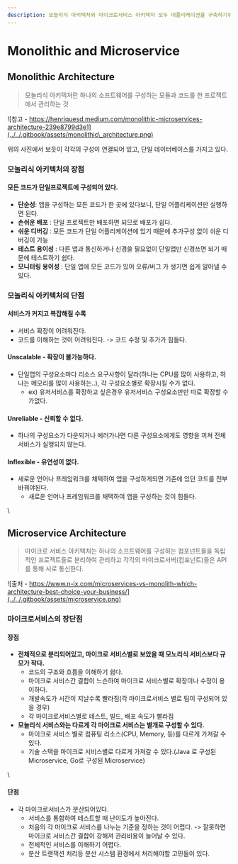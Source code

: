 ```yaml
---
description: 모놀리식 아키텍처와 마이크로서비스 아키텍처 모두 어플리케이션을 구축하기위한 하나의 아키텍처이자 접근방식이다.
---
```


# Monolithic and Microservice

## Monolithic Architecture

> 모놀리식 아키텍처란 하나의 소프트웨어를 구성하는 모듈과 코드를 한 프로젝트에서 관리하는 것

![참고 - https://henriquesd.medium.com/monolithic-microservices-architecture-239e8799d3e1](../../.gitbook/assets/monolithic\_architecture.png)

위의 사진에서 보듯이 각각의 구성이 연결되어 있고, 단일 데이터베이스를 가지고 있다.

### 모놀리식 아키텍처의 장점

#### 모든 코드가 단일프로젝트에 구성되어 있다.

* **단순성**: 앱을 구성하는 모든 코드가 한 곳에 있다보니, 단일 어플리케이션만 실행하면 된다.
* **손쉬운 배포** : 단일 프로젝트만 배포하면 되므로 배포가 쉽다.
* **쉬운 디버깅** : 모든 코드가 단일 어플리케이션에 있기 때문에 추가구성 없이 쉬운 디버깅이 가능
* **테스트 용이성** : 다른 앱과 통신하거나 신경쓸 필요없이 단일앱만 신경쓰면 되기 때문에 테스트하기 쉽다.
* **모니터링 용이성** : 단일 앱에 모든 코드가 있어 오류/버그 가 생기면 쉽게 알아낼 수 있다.

### 모놀리식 아키텍처의 단점

#### 서비스가 커지고 복잡해질 수록

* 서비스 확장이 어려워진다.
* 코드를 이해하는 것이 어려워진다. -> 코드 수정 및 추가가 힘들다.

#### Unscalable - 확장이 불가능하다.

* 단일앱의 구성요소마다 리소스 요구사항이 달라(하나는 CPU를 많이 사용하고, 하나는 메모리를 많이 사용하는..), 각 구성요소별로 확장시킬 수가 없다.
  * ex) 유저서비스를 확장하고 싶은경우 유저서비스 구성요소만만 따로 확장할 수가없다.

#### Unreliable - 신뢰할 수 없다.

* 하나의 구성요소가 다운되거나 에러가나면 다른 구성요소에게도 영향을 끼쳐 전체 서비스가 실행되지 않는다.

#### Inflexible - 유연성이 없다.

* 새로운 언어나 프레임워크를 채택하여 앱을 구성하게되면 기존에 있던 코드를 전부 바꿔야된다.
  * 새로운 언어나 프레임워크를 채택하여 앱을 구성하는 것이 힘들다.

\


## Microservice Architecture

> 마이크로 서비스 아키텍처는 하나의 소프트웨어를 구성하는 컴포넌트들을 독립적인 프로젝트들로 분리하여 관리하고 각각의 마이크로서버(컴포넌트)들은 API를 통해 서로 통신한다.

![출처 - https://www.n-ix.com/microservices-vs-monolith-which-architecture-best-choice-your-business/](../../.gitbook/assets/microservice.png)

### 마이크로서비스의 장단점

#### 장점

* **전체적으로 분리되어있고, 마이크로 서비스별로 보았을 때 모노리식 서비스보다 규모가 작다.**
  * 코드의 구조와 흐름을 이해하기 쉽다.
  * 마이크로 서비스간 결합이 느슨하여 마이크로 서비스별로 확장이나 수정이 용이하다.
  * 개발속도가 시간이 지날수록 빨라짐(각 마이크로서비스 별로 팀이 구성되어 있을 경우)
  * 각 마이크로서비스별로 테스트, 빌드, 배포 속도가 빨라짐
* **모놀리식 서비스와는 다르게 각 마이크로 서비스는 별개로 구성할 수 있다.**
  * 마이크로 서비스 별로 컴퓨팅 리소스(CPU, Memory, 등)를 다르게 가져갈 수 있다.
  * 기술 스택을 마이크로 서비스별로 다르게 가져갈 수 있다.(Java 로 구성된 Microservice, Go로 구성된 Microservice)

\


#### 단점

* 각 마이크로서비스가 분산되어있다.
  * 서비스를 통합하여 테스트할 때 난이도가 높아진다.
  * 처음의 각 마이크로 서비스를 나누는 기준을 정하는 것이 어렵다. -> 잘못하면 마이크로 서비스간 결합이 강해져 관리비용이 늘어날 수 있다.
  * 전체적인 서비스를 이해하기 어렵다.
  * 분산 트랜잭션 처리등 분산 시스템 환경에서 처리해야할 고민들이 있다.
